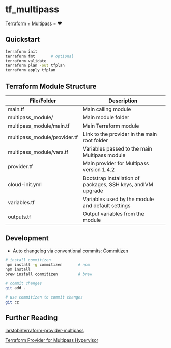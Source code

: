 # tf_multipass

[Terraform](https://www.terraform.io/) + [Multipass](https://multipass.run/) = :heart:

## Quickstart
```bash
terraform init
terraform fmt       # optional
terraform validate
terraform plan -out tfplan
terraform apply tfplan
```

## Terraform Module Structure

| File/Folder                 | Description                                       |
|-----------------------------|---------------------------------------------------|
| main.tf                     | Main calling module                               |
| multipass_module/           | Main module folder                                |
| multipass_module/main.tf    | Main Terraform module                             |
| multipass_module/provider.tf| Link to the provider in the main root folder      |
| multipass_module/vars.tf    | Variables passed to the main Multipass module     |
| provider.tf                 | Main provider for Multipass version 1.4.2         |
| cloud-init.yml              | Bootstrap installation of packages, SSH keys, and VM upgrade |
| variables.tf                | Variables used by the module and default settings |
| outputs.tf                  | Output variables from the module                  |

## Development
* Auto changelog via conventional commits: [Commitizen](https://commitizen-tools.github.io/commitizen/)
```bash
# install commitizen
npm install -g commitizen       # npm
npm install
brew install commitizen         # brew

# commit changes
git add .

# use commitizen to commit changes
git cz
```

## Further Reading
[larstobi/terraform-provider-multipass](https://github.com/larstobi/terraform-provider-multipass)

[Terraform Provider for Multipass Hypervisor](https://registry.terraform.io/providers/larstobi/multipass/1.4.2)  
